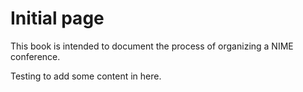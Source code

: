 # Initial page

This book is intended to document the process of organizing a NIME conference.

Testing to add some content in here.

